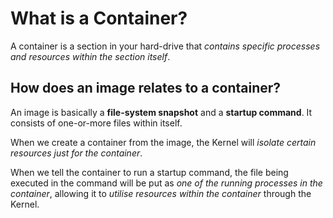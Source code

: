 # What is a Container?
A container is a section in your hard-drive that _contains specific processes and resources within the section itself_.

## How does an image relates to a container?
An image is basically a **file-system snapshot** and a **startup command**. It consists of one-or-more files within itself.

When we create a container from the image, the Kernel will _isolate certain resources just for the container_.

When we tell the container to run a startup command, the file being executed in the command will be put as _one of the running processes in the container_, allowing it to _utilise resources within the container_ through the Kernel.
